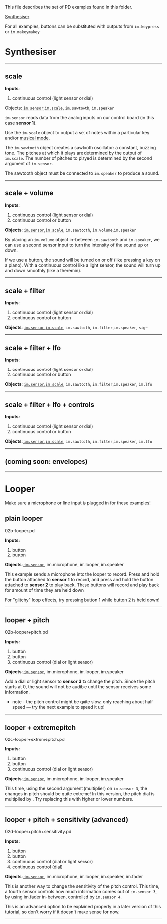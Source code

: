 This file describes the set of PD examples found in this folder.

[Synthesiser](#Synthesiser)

For all examples, buttons can be substituted with outputs from `im.keypress` or `im.makeymakey`

# Synthesiser

---



## scale

**Inputs**: 

1. continuous control (light sensor or dial)

Objects:[ `im.sensor`](im-objects.md#imsensor),[`im.scale`](im-objects.md#imscale), `im.sawtooth`, `im.speaker`

`im.sensor` reads data from the analog inputs on our control board (in this case **sensor 1**).

Use the `im.scale` object to output a set of notes within a particular key and/or [musical mode](https://blog.landr.com/music-modes/).

The `im.sawtooth` object creates a sawtooth oscillator: a constant, buzzing tone. The pitches at which it plays are determined by the output of `im.scale`.  The number of pitches to played is determined by the second argument of `im.sensor`.

The sawtooth object must be connected to `im.speaker` to produce a sound.

___



## scale + volume

**Inputs**: 

1. continuous control (light sensor or dial)
2. continuous control or button

**Objects**: [ `im.sensor`](im-objects.md#imsensor),[`im.scale`](im-objects.md#imscale), `im.sawtooth`, `im.volume`,`im.speaker`

By placing an `im.volume` object in-between `im.sawtooth` and `im.speaker`, we can use a second sensor input to turn the intensity of the sound up or down.

If we use a button, the sound will be turned on or off (like pressing a key on a piano).  With a continuous control like a light sensor, the sound will turn up and down smoothly (like a theremin).

------



## scale + filter

**Inputs**: 

1. continuous control (light sensor or dial)
2. continuous control or button

**Objects**: [ `im.sensor`](im-objects.md#imsensor),[`im.scale`](im-objects.md#imscale), `im.sawtooth`, `im.filter`,`im.speaker`, `sig~`

------



## scale + filter + lfo

**Inputs**: 

1. continuous control (light sensor or dial)
2. continuous control or button

**Objects**: [ `im.sensor`](im-objects.md#imsensor),[`im.scale`](im-objects.md#imscale), `im.sawtooth`, `im.filter`,`im.speaker`, `im.lfo`

------



## scale + filter + lfo + controls

**Inputs:** 

1. continuous control (light sensor or dial)
2. continuous control or button

**Objects**:[ `im.sensor`](im-objects.md#imsensor),[`im.scale`](im-objects.md#imscale), `im.sawtooth`, `im.filter`,`im.speaker`, `im.lfo`

------



## (coming soon: envelopes)

------



# Looper

Make sure a microphone or line input is plugged in for these examples!

## plain looper

02b-looper.pd

**Inputs:** 

1. button
2. button

**Objects**:[ `im.sensor`](im-objects.md#imsensor), im.microphone, im.looper, im.speaker

This example sends a microphone into the looper to record. Press and hold the button attached to **sensor 1** to record, and press and hold the button attached to **sensor 2** to play back.  These buttons will record and play back for amount of time they are held down.

For "glitchy" loop effects, try pressing button 1 while button 2 is held down!

------



## looper + pitch

02b-looper+pitch.pd

**Inputs:** 

1. button
2. button
3. continuous control (dial or light sensor)

**Objects**:[ `im.sensor`](im-objects.md#imsensor), im.microphone, im.looper, im.speaker

Add a dial or light sensor to **sensor 3** to change the pitch.  Since the pitch starts at 0, the sound will not be audible until the sensor receives some information.

* note - the pitch control might be quite slow, only reaching about half speed — try the next example to speed it up!

------

## looper + extremepitch

02c-looper+extremepitch.pd

**Inputs:** 

1. button
2. button
3. continuous control (dial or light sensor)

**Objects**:[ `im.sensor`](im-objects.md#imsensor), im.microphone, im.looper, im.speaker

This time, using the second argument (multiplier) on `im.sensor 3`, the changes in pitch should be quite extreme!  In this version, the pitch dial is multiplied by . Try replacing this with higher or lower numbers.

------

## looper + pitch + sensitivity (advanced)

02d-looper+pitch+sensitivity.pd

**Inputs:** 

1. button
2. button
3. continuous control (dial or light sensor)
4. continuous control (dial)

**Objects**:[ `im.sensor`](im-objects.md#imsensor), im.microphone, im.looper, im.speaker, im.fader

This is another way to change the sensitivity of the pitch control.  This time, a fourth sensor controls how much information comes out of `im.sensor 3`, by using im.fader in-between, controlled by `im.sensor 4`.  

This is an advanced option to be explained properly in a later version of this tutorial, so don't worry if it doesn't make sense for now.

------




